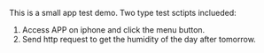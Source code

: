 This is a small app test demo. Two type test sctipts inclueded:
1) Access APP on iphone and click the menu button.
2) Send http request to get the humidity of the day after tomorrow.
